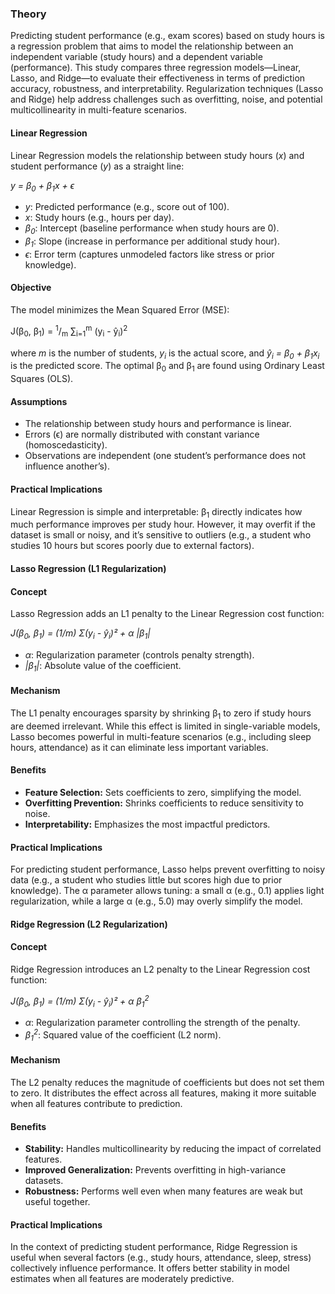 <h3>Theory</h3>

<p>
  Predicting student performance (e.g., exam scores) based on study hours is a regression problem that aims to model the relationship between an independent variable (study hours) and a dependent variable (performance). This study compares three regression models—Linear, Lasso, and Ridge—to evaluate their effectiveness in terms of prediction accuracy, robustness, and interpretability. Regularization techniques (Lasso and Ridge) help address challenges such as overfitting, noise, and potential multicollinearity in multi-feature scenarios.
</p>

<h4>Linear Regression</h4>
<p>
  Linear Regression models the relationship between study hours (<i>x</i>) and student performance (<i>y</i>) as a straight line:
</p>
<p><i>y = β<sub>0</sub> + β<sub>1</sub>x + ϵ</i></p>
<ul>
  <li><i>y</i>: Predicted performance (e.g., score out of 100).</li>
  <li><i>x</i>: Study hours (e.g., hours per day).</li>
  <li><i>β<sub>0</sub></i>: Intercept (baseline performance when study hours are 0).</li>
  <li><i>β<sub>1</sub></i>: Slope (increase in performance per additional study hour).</li>
  <li><i>ϵ</i>: Error term (captures unmodeled factors like stress or prior knowledge).</li>
</ul>

<h4>Objective</h4>
<p>The model minimizes the Mean Squared Error (MSE):</p>
<p>
  J(β<sub>0</sub>, β<sub>1</sub>) = 
  <sup>1</sup>/<sub>m</sub> &sum;<sub>i=1</sub><sup>m</sup> (y<sub>i</sub> - ŷ<sub>i</sub>)<sup>2</sup>
</p>
<p>
  where <i>m</i> is the number of students, <i>y<sub>i</sub></i> is the actual score, and 
  <i>ŷ<sub>i</sub> = β<sub>0</sub> + β<sub>1</sub>x<sub>i</sub></i> is the predicted score. 
  The optimal β<sub>0</sub> and β<sub>1</sub> are found using Ordinary Least Squares (OLS).
</p>

<h4>Assumptions</h4>
<ul>
  <li>The relationship between study hours and performance is linear.</li>
  <li>Errors (ϵ) are normally distributed with constant variance (homoscedasticity).</li>
  <li>Observations are independent (one student’s performance does not influence another’s).</li>
</ul>

<h4>Practical Implications</h4>
<p>
  Linear Regression is simple and interpretable: β<sub>1</sub> directly indicates how much performance improves per study hour. However, it may overfit if the dataset is small or noisy, and it’s sensitive to outliers (e.g., a student who studies 10 hours but scores poorly due to external factors).
</p>

<h4>Lasso Regression (L1 Regularization)</h4>

<h4>Concept</h4>
<p>
  Lasso Regression adds an L1 penalty to the Linear Regression cost function:
</p>
<p>
  <i>J(β<sub>0</sub>, β<sub>1</sub>) = (1/m) Σ(y<sub>i</sub> - ŷ<sub>i</sub>)² + α |β<sub>1</sub>|</i>
</p>
<ul>
  <li><i>α</i>: Regularization parameter (controls penalty strength).</li>
  <li><i>|β<sub>1</sub>|</i>: Absolute value of the coefficient.</li>
</ul>

<h4>Mechanism</h4>
<p>
  The L1 penalty encourages sparsity by shrinking β<sub>1</sub> to zero if study hours are deemed irrelevant. While this effect is limited in single-variable models, Lasso becomes powerful in multi-feature scenarios (e.g., including sleep hours, attendance) as it can eliminate less important variables.
</p>

<h4>Benefits</h4>
<ul>
  <li><b>Feature Selection:</b> Sets coefficients to zero, simplifying the model.</li>
  <li><b>Overfitting Prevention:</b> Shrinks coefficients to reduce sensitivity to noise.</li>
  <li><b>Interpretability:</b> Emphasizes the most impactful predictors.</li>
</ul>

<h4>Practical Implications</h4>
<p>
  For predicting student performance, Lasso helps prevent overfitting to noisy data (e.g., a student who studies little but scores high due to prior knowledge). The α parameter allows tuning: a small α (e.g., 0.1) applies light regularization, while a large α (e.g., 5.0) may overly simplify the model.
</p>

<h4>Ridge Regression (L2 Regularization)</h4>

<h4>Concept</h4>
<p>
  Ridge Regression introduces an L2 penalty to the Linear Regression cost function:
</p>
<p>
  <i>J(β<sub>0</sub>, β<sub>1</sub>) = (1/m) Σ(y<sub>i</sub> - ŷ<sub>i</sub>)² + α β<sub>1</sub><sup>2</sup></i>
</p>
<ul>
  <li><i>α</i>: Regularization parameter controlling the strength of the penalty.</li>
  <li><i>β<sub>1</sub><sup>2</sup></i>: Squared value of the coefficient (L2 norm).</li>
</ul>

<h4>Mechanism</h4>
<p>
  The L2 penalty reduces the magnitude of coefficients but does not set them to zero. It distributes the effect across all features, making it more suitable when all features contribute to prediction.
</p>

<h4>Benefits</h4>
<ul>
  <li><b>Stability:</b> Handles multicollinearity by reducing the impact of correlated features.</li>
  <li><b>Improved Generalization:</b> Prevents overfitting in high-variance datasets.</li>
  <li><b>Robustness:</b> Performs well even when many features are weak but useful together.</li>
</ul>

<h4>Practical Implications</h4>
<p>
  In the context of predicting student performance, Ridge Regression is useful when several factors (e.g., study hours, attendance, sleep, stress) collectively influence performance. It offers better stability in model estimates when all features are moderately predictive.
</p>
